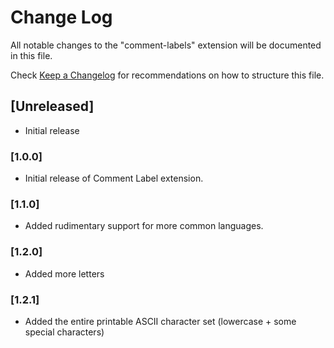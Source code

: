 # Change Log
All notable changes to the "comment-labels" extension will be documented in this file.

Check [Keep a Changelog](http://keepachangelog.com/) for recommendations on how to structure this file.

## [Unreleased]
- Initial release

### [1.0.0]
- Initial release of Comment Label extension.

### [1.1.0]
- Added rudimentary support for more common languages. 

### [1.2.0]
- Added more letters

### [1.2.1]
- Added the entire printable ASCII character set (lowercase + some special characters)